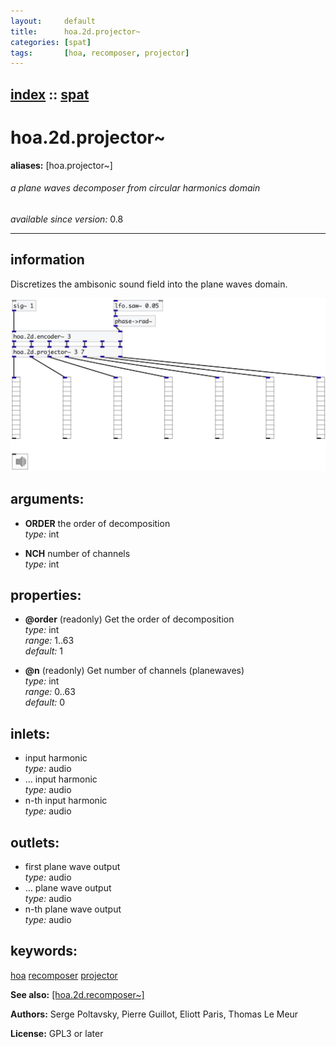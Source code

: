 ```yaml
---
layout:     default
title:      hoa.2d.projector~
categories: [spat]
tags:       [hoa, recomposer, projector]
---
```

[index](index.html) :: [spat](category_spat.html)
---

# hoa.2d.projector~
**aliases:** [hoa.projector\~]


###### a plane waves decomposer from circular harmonics domain

*available since version:* 0.8

---


## information
Discretizes the ambisonic sound field into the plane waves domain.


[![example](../examples/img/hoa.2d.projector~.jpg)](../examples/pd/hoa.2d.projector~.pd)



## arguments:

* **ORDER**
the order of decomposition<br>
_type:_ int<br>

* **NCH**
number of channels<br>
_type:_ int<br>





## properties:

* **@order** (readonly)
Get the order of decomposition<br>
_type:_ int<br>
_range:_ 1..63<br>
_default:_ 1<br>

* **@n** (readonly)
Get number of channels (planewaves)<br>
_type:_ int<br>
_range:_ 0..63<br>
_default:_ 0<br>



## inlets:

* input harmonic<br>
_type:_ audio
* ... input harmonic<br>
_type:_ audio
* n-th input harmonic<br>
_type:_ audio



## outlets:

* first plane wave output<br>
_type:_ audio
* ... plane wave output<br>
_type:_ audio
* n-th plane wave output<br>
_type:_ audio



## keywords:

[hoa](keywords/hoa.html)
[recomposer](keywords/recomposer.html)
[projector](keywords/projector.html)



**See also:**
[\[hoa.2d.recomposer~\]](hoa.2d.recomposer~.html)




**Authors:** Serge Poltavsky, Pierre Guillot, Eliott Paris, Thomas Le Meur




**License:** GPL3 or later





